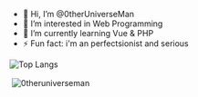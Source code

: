 - 👋 Hi, I’m @0therUniverseMan
- 👀 I’m interested in Web Programming
- 🌱 I’m currently learning Vue & PHP 
- ⚡ Fun fact: i'm an perfectsionist and serious

<!---
0therUniverseMan/0therUniverseMan is a ✨ special ✨ repository because its `README.md` (this file) appears on your GitHub profile.
You can click the Preview link to take a look at your changes. https://github.com/0therUniverseMan
--->

![Top Langs](https://github-readme-stats.vercel.app/api/top-langs/?username=0therUniverseMana&langs_count=5)


<p>&nbsp;<img align="center" src="https://github-readme-stats.vercel.app/api?username=0theruniverseman&show_icons=true&locale=en" alt="0theruniverseman" /></p>

